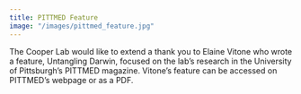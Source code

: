 ```yaml
---
title: PITTMED Feature
image: "/images/pittmed_feature.jpg"
---
```

The Cooper Lab would like to extend a thank you to Elaine Vitone who wrote a feature, Untangling Darwin, focused on the lab’s research in the University of Pittsburgh’s PITTMED magazine. Vitone’s feature can be accessed on PITTMED’s webpage or as a PDF.